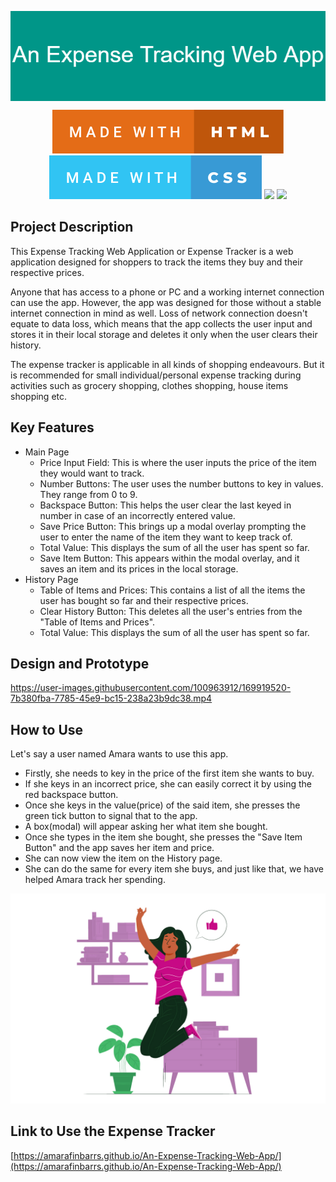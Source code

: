 <p align="center">
  <img src="Images\An_Expense_Tracking_Web_App.png" align="center"/>
</p>

<p align="center">
    <img src="Images\made-with-html.svg"/> <img src="Images\made-with-css.svg"/> <img src="https://forthebadge.com/images/badges/made-with-javascript.svg"> <img src="https://forthebadge.com/images/badges/built-with-love.svg"/>
</p> 

## Project Description
This Expense Tracking Web Application or Expense Tracker is a web application designed for shoppers to track the items they buy and their respective prices. 

Anyone that has access to a phone or PC and a working internet connection can use the app. However, the app was designed for those without a stable internet connection in mind as well. Loss of network connection doesn't equate to data loss, which means that the app collects the user input and stores it in their local storage and deletes it only when the user clears their history.

The expense tracker is applicable in all kinds of shopping endeavours. But it is recommended for small individual/personal expense tracking during activities such as grocery shopping, clothes shopping, house items shopping etc.

## Key Features
- Main Page
  - Price Input Field: This is where the user inputs the price of the item they would want to track.
  - Number Buttons: The user uses the number buttons to key in values. They range from 0 to 9.
  - Backspace Button: This helps the user clear the last keyed in number in case of an incorrectly entered value.
  - Save Price Button: This brings up a modal overlay prompting the user to enter the name of the item they want to keep track of. 
  - Total Value: This displays the sum of all the user has spent so far.
  - Save Item Button: This appears within the modal overlay, and it saves an item and its prices in the local storage.
- History Page
  - Table of Items and Prices: This contains a list of all the items the user has bought so far and their respective prices.
  - Clear History Button: This deletes all the user's entries from the "Table of Items and Prices".
  - Total Value: This displays the sum of all the user has spent so far.

## Design and Prototype

https://user-images.githubusercontent.com/100963912/169919520-7b380fba-7785-45e9-bc15-238a23b9dc38.mp4


## How to Use

Let's say a user named Amara wants to use this app. 
- Firstly, she needs to key in the price of the first item she wants to buy. 
- If she keys in an incorrect price, she can easily correct it by using the red backspace button. 
- Once she keys in the value(price) of the said item, she presses the green tick button to signal that to the app. 
- A box(modal) will appear asking her what item she bought. 
- Once she types in the item she bought, she presses the "Save Item Button" and the app saves her item and price.
- She can now view the item on the History page.
- She can do the same for every item she buys, and just like that, we have helped Amara track her spending. 

<p align="center">
  <img src="Images\happy-amara.jpg" width="700" heigth="300"/>
</p>

## Link to Use the Expense Tracker
[https://amarafinbarrs.github.io/An-Expense-Tracking-Web-App/](https://amarafinbarrs.github.io/An-Expense-Tracking-Web-App/)

